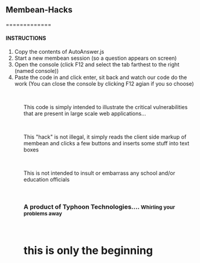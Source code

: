 <h2>Membean-Hacks</h2>

=============
<h4>INSTRUCTIONS</h4>
<p><ol><li>Copy the contents of AutoAnswer.js</li><li>Start a new membean session (so a question appears on screen)</li><li>Open the console (click F12 and select the tab farthest to the right (named console))</li><li>Paste the code in and click enter, sit back and watch our code do the work (You can close the console by clicking F12 agian if you so choose)</li><ol></p>
<br>
<p>This code is simply intended to illustrate the critical vulnerabilities that are present in large scale web applications...</p>

<br>

<p>This "hack" is not illegal, it simply reads the client side markup of membean and clicks a few buttons and inserts some stuff into text boxes</p>

<br>

<p>This is not intended to insult or embarrass any school and/or education officials</p>

<br>

<h3>A product of Typhoon Technologies.... <small>Whirling your problems away</small></h3>

<br>

<h1>this is only the beginning</h1>
